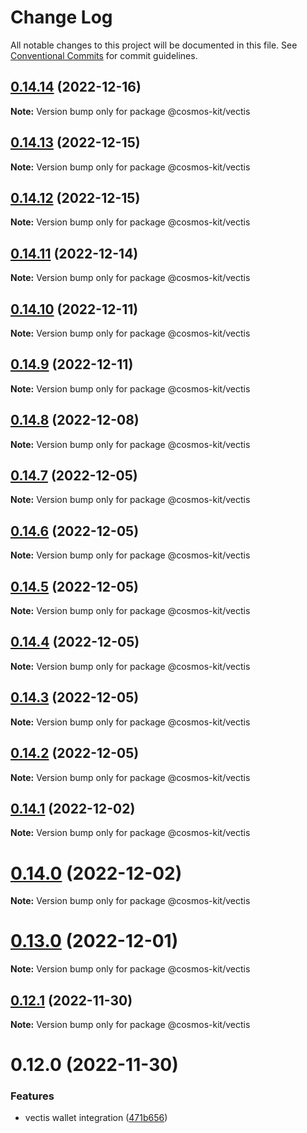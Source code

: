 # Change Log

All notable changes to this project will be documented in this file.
See [Conventional Commits](https://conventionalcommits.org) for commit guidelines.

## [0.14.14](https://github.com/cosmology-tech/cosmos-kit/compare/@cosmos-kit/vectis@0.14.13...@cosmos-kit/vectis@0.14.14) (2022-12-16)

**Note:** Version bump only for package @cosmos-kit/vectis





## [0.14.13](https://github.com/cosmology-tech/cosmos-kit/compare/@cosmos-kit/vectis@0.14.12...@cosmos-kit/vectis@0.14.13) (2022-12-15)

**Note:** Version bump only for package @cosmos-kit/vectis





## [0.14.12](https://github.com/cosmology-tech/cosmos-kit/compare/@cosmos-kit/vectis@0.14.11...@cosmos-kit/vectis@0.14.12) (2022-12-15)

**Note:** Version bump only for package @cosmos-kit/vectis





## [0.14.11](https://github.com/cosmology-tech/cosmos-kit/compare/@cosmos-kit/vectis@0.14.10...@cosmos-kit/vectis@0.14.11) (2022-12-14)

**Note:** Version bump only for package @cosmos-kit/vectis





## [0.14.10](https://github.com/cosmology-tech/cosmos-kit/compare/@cosmos-kit/vectis@0.14.9...@cosmos-kit/vectis@0.14.10) (2022-12-11)

**Note:** Version bump only for package @cosmos-kit/vectis





## [0.14.9](https://github.com/cosmology-tech/cosmos-kit/compare/@cosmos-kit/vectis@0.14.8...@cosmos-kit/vectis@0.14.9) (2022-12-11)

**Note:** Version bump only for package @cosmos-kit/vectis





## [0.14.8](https://github.com/cosmology-tech/cosmos-kit/compare/@cosmos-kit/vectis@0.14.7...@cosmos-kit/vectis@0.14.8) (2022-12-08)

**Note:** Version bump only for package @cosmos-kit/vectis





## [0.14.7](https://github.com/cosmology-tech/cosmos-kit/compare/@cosmos-kit/vectis@0.14.6...@cosmos-kit/vectis@0.14.7) (2022-12-05)

**Note:** Version bump only for package @cosmos-kit/vectis





## [0.14.6](https://github.com/cosmology-tech/cosmos-kit/compare/@cosmos-kit/vectis@0.14.5...@cosmos-kit/vectis@0.14.6) (2022-12-05)

**Note:** Version bump only for package @cosmos-kit/vectis





## [0.14.5](https://github.com/cosmology-tech/cosmos-kit/compare/@cosmos-kit/vectis@0.14.4...@cosmos-kit/vectis@0.14.5) (2022-12-05)

**Note:** Version bump only for package @cosmos-kit/vectis





## [0.14.4](https://github.com/cosmology-tech/cosmos-kit/compare/@cosmos-kit/vectis@0.14.3...@cosmos-kit/vectis@0.14.4) (2022-12-05)

**Note:** Version bump only for package @cosmos-kit/vectis





## [0.14.3](https://github.com/cosmology-tech/cosmos-kit/compare/@cosmos-kit/vectis@0.14.2...@cosmos-kit/vectis@0.14.3) (2022-12-05)

**Note:** Version bump only for package @cosmos-kit/vectis





## [0.14.2](https://github.com/cosmology-tech/cosmos-kit/compare/@cosmos-kit/vectis@0.14.1...@cosmos-kit/vectis@0.14.2) (2022-12-05)

**Note:** Version bump only for package @cosmos-kit/vectis





## [0.14.1](https://github.com/cosmology-tech/cosmos-kit/compare/@cosmos-kit/vectis@0.14.0...@cosmos-kit/vectis@0.14.1) (2022-12-02)

**Note:** Version bump only for package @cosmos-kit/vectis





# [0.14.0](https://github.com/cosmology-tech/cosmos-kit/compare/@cosmos-kit/vectis@0.13.0...@cosmos-kit/vectis@0.14.0) (2022-12-02)

**Note:** Version bump only for package @cosmos-kit/vectis





# [0.13.0](https://github.com/cosmology-tech/cosmos-kit/compare/@cosmos-kit/vectis@0.12.1...@cosmos-kit/vectis@0.13.0) (2022-12-01)

**Note:** Version bump only for package @cosmos-kit/vectis





## [0.12.1](https://github.com/cosmology-tech/cosmos-kit/compare/@cosmos-kit/vectis@0.12.0...@cosmos-kit/vectis@0.12.1) (2022-11-30)

**Note:** Version bump only for package @cosmos-kit/vectis





# 0.12.0 (2022-11-30)


### Features

* vectis wallet integration ([471b656](https://github.com/cosmology-tech/cosmos-kit/commit/471b65678d2df1a074a6d91e9899df5e86454cb2))
